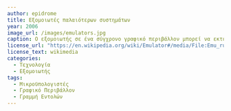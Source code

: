 ```yaml
---
author: epidrome
title: Εξομοιωτές παλαιότερων συστημάτων 
year: 2006 
image_url: /images/emulators.jpg
caption: Ο εξομοιωτής σε ένα σύγχρονο γραφικό περιβάλλον μπορεί να εκτελέσει το λογισμικό για ένα παλιότερο γραφικό περιβάλλον, το οποίο με την σειρά του μπορεί να εκτελέσει έναν εξομοιωτή για ένα ακόμη παλιότερο σύστημα με γραμμή εντολών. Με αυτόν τον τρόπο, μπορούμε να εξομοιώσουμε ένα παλιότερο σύστημα ακόμη και αν δεν έχουμε εξομοιωτή για αυτό, αρκεί να έχουμε για μια σειρά από ενδιάμεσα συστήματα. Το ιδανικό είναι να εκμεταλευτούμε αυτήν την τεχνική για νέα συστήματα και όχι μόνο για αναβίωση των παλιότερων.
license_url: "https://en.wikipedia.org/wiki/Emulator#/media/File:Emu_running_emu.jpg" 
license_text: wikimedia
categories:
  - Τεχνολογία 
  - Εξομοιωτής 
tags:
  - Μικροϋπολογιστές
  - Γραφικό Περιβάλλον
  - Γραμμή Εντολών
---
```

